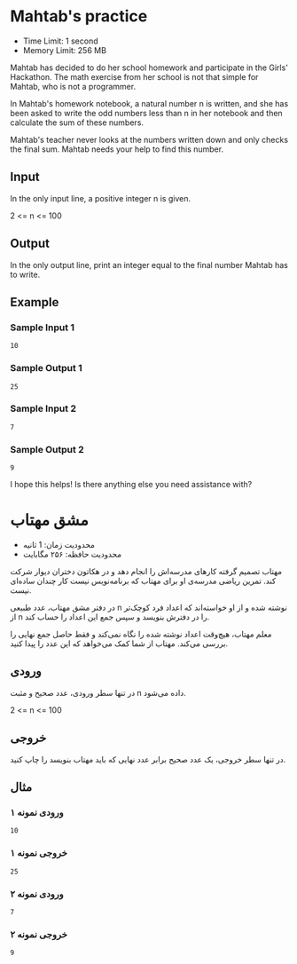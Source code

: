 # Mahtab's practice

- Time Limit: 1 second
- Memory Limit: 256 MB

Mahtab has decided to do her school homework and participate in the Girls' Hackathon. The math exercise from her school is not that simple for Mahtab, who is not a programmer.

In Mahtab's homework notebook, a natural number n is written, and she has been asked to write the odd numbers less than n in her notebook and then calculate the sum of these numbers.

Mahtab's teacher never looks at the numbers written down and only checks the final sum. Mahtab needs your help to find this number.

## Input

In the only input line, a positive integer n is given.

2 <= n <= 100

## Output

In the only output line, print an integer equal to the final number Mahtab has to write.

## Example

### Sample Input 1
```
10
```

### Sample Output 1
```
25
```

### Sample Input 2
```
7
```

### Sample Output 2
```
9
```

I hope this helps! Is there anything else you need assistance with?



# مشق مهتاب

- محدودیت زمان: 1 ثانیه
- محدودیت حافظه: ۲۵۶ مگابایت

مهتاب تصمیم گرفته کارهای مدرسه‌اش را انجام دهد و در هکاتون دختران دیوار شرکت کند. تمرین ریاضی مدرسه‌ی او برای مهتاب که برنامه‌نویس نیست کار چندان ساده‌ای نیست.

در دفتر مشق مهتاب، عدد طبیعی n نوشته شده و از او خواسته‌اند که اعداد فرد کوچک‌تر از n را در دفترش بنویسد و سپس جمع این اعداد را حساب کند.

معلم مهتاب، هیچ‌وقت اعداد نوشته شده را نگاه نمی‌کند و فقط حاصل جمع نهایی را بررسی می‌کند. مهتاب از شما کمک می‌خواهد که این عدد را پیدا کنید.

## ورودی

در تنها سطر ورودی، عدد صحیح و مثبت n داده می‌شود.

2 <= n <= 100

## خروجی

در تنها سطر خروجی، یک عدد صحیح برابر عدد نهایی که باید مهتاب بنویسد را چاپ کنید.

## مثال

### ورودی نمونه ۱
```
10
```

### خروجی نمونه ۱

```
25
```

### ورودی نمونه ۲

```
7
```

### خروجی نمونه ۲

```
9
```